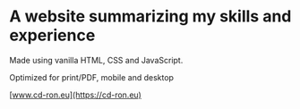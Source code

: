 A website summarizing my skills and experience
==============================================

Made using vanilla HTML, CSS and JavaScript.  

Optimized for print/PDF, mobile and desktop

[www.cd-ron.eu](https://cd-ron.eu)